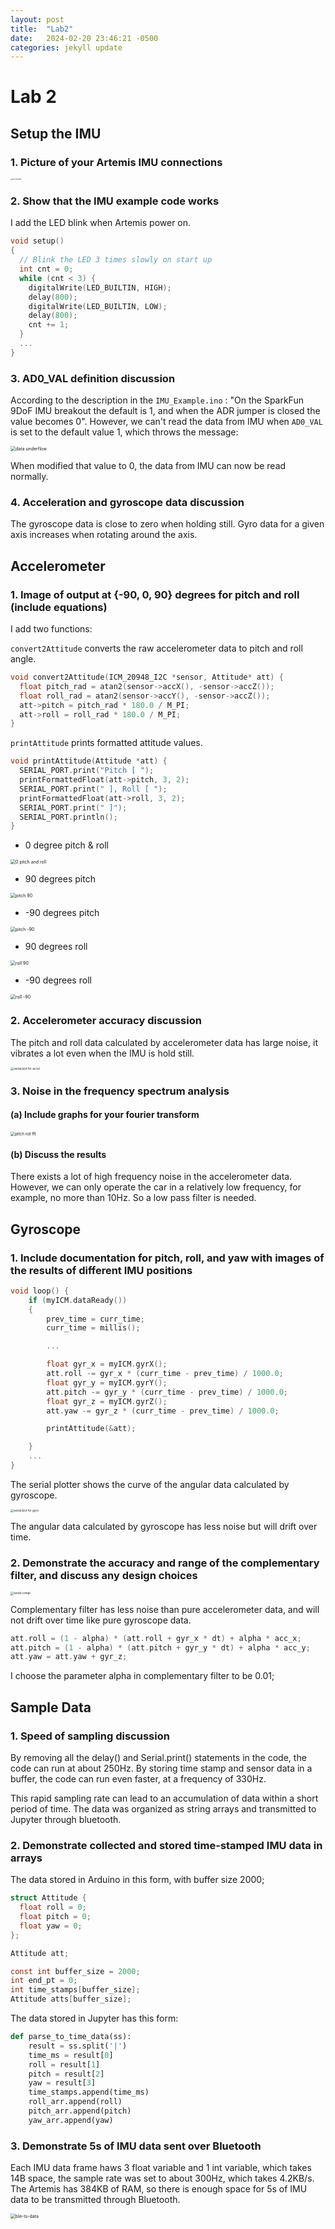 ```yaml
---
layout: post
title:  "Lab2"
date:   2024-02-20 23:46:21 -0500
categories: jekyll update
---
```



# Lab 2

## Setup the IMU

### 1. Picture of your Artemis IMU connections

<img src="/FastRobots/images/Lab2/imu connection.jpg" alt="imu connection" style="zoom: 15%;" />

### 2. Show that the IMU example code works

I add the LED blink when Artemis power on.

```c
void setup()
{
  // Blink the LED 3 times slowly on start up
  int cnt = 0;
  while (cnt < 3) {
    digitalWrite(LED_BUILTIN, HIGH);  
    delay(800);
    digitalWrite(LED_BUILTIN, LOW);  
    delay(800);
    cnt += 1;
  }
  ...
}
```

### 3. AD0_VAL definition discussion

According to the description in the `IMU_Example.ino` : "On the SparkFun 9DoF IMU breakout the default is 1, and when the ADR jumper is closed the value becomes 0". However, we can't read the data from IMU when `AD0_VAL` is set to the default value 1, which throws the message:

<img src="/FastRobots/images/Lab2/data underflow.png" alt="data underflow" style="zoom:50%;" />

When modified that value to 0, the data from IMU can now be read normally.

### 4. Acceleration and gyroscope data discussion

The gyroscope data is close to zero when holding still. Gyro data for a given axis increases when rotating around the axis.

## Accelerometer

### 1. Image of output at {-90, 0, 90} degrees for pitch and roll (include equations)

I add two functions:

`convert2Attitude` converts the raw accelerometer data  to pitch and roll angle.

```c
void convert2Attitude(ICM_20948_I2C *sensor, Attitude* att) {
  float pitch_rad = atan2(sensor->accX(), -sensor->accZ());
  float roll_rad = atan2(sensor->accY(), -sensor->accZ());
  att->pitch = pitch_rad * 180.0 / M_PI;
  att->roll = roll_rad * 180.0 / M_PI;
}
```

`printAttitude` prints formatted attitude values.

```c
void printAttitude(Attitude *att) {
  SERIAL_PORT.print("Pitch [ ");
  printFormattedFloat(att->pitch, 3, 2);
  SERIAL_PORT.print(" ], Roll [ ");
  printFormattedFloat(att->roll, 3, 2);
  SERIAL_PORT.print(" ]");
  SERIAL_PORT.println();
}
```

+   0 degree pitch & roll

<img src="/FastRobots/images/Lab2/0 pitch and roll.png" alt="0 pitch and roll" style="zoom:50%;" />

+   90 degrees pitch

<img src="/FastRobots/images/Lab2/pitch 90.png" alt="pitch 90" style="zoom:50%;" />

+   -90 degrees pitch

<img src="/FastRobots/images/Lab2/pitch -90.png" alt="pitch -90" style="zoom:50%;" />

+   90 degrees roll

<img src="/FastRobots/images/Lab2/roll 90.png" alt="roll 90" style="zoom:50%;" />

+   -90 degrees roll

<img src="/FastRobots/images/Lab2/roll -90.png" alt="roll -90" style="zoom:50%;" />

### 2. Accelerometer accuracy discussion

The pitch and roll data calculated by accelerometer data has large noise, it vibrates a lot even when the IMU is hold still.

<img src="/FastRobots/images/Lab2/serial plot for accel.png" alt="serial plot for accel" style="zoom: 33%;" />

### 3. Noise in the frequency spectrum analysis

#### (a) Include graphs for your fourier transform

<img src="/FastRobots/images/Lab2/pitch roll fft.png" alt="pitch roll fft" style="zoom: 45%;" />

#### (b) Discuss the results

There exists a lot of high frequency noise in the accelerometer data. However, we can only operate the car in a relatively low frequency, for example, no more than 10Hz. So a low pass filter is needed.

## Gyroscope

### 1. Include documentation for pitch, roll, and yaw with images of the results of different IMU positions

```c
void loop() {
    if (myICM.dataReady())
    {
        prev_time = curr_time;
        curr_time = millis();

        ...

        float gyr_x = myICM.gyrX();
        att.roll -= gyr_x * (curr_time - prev_time) / 1000.0;
        float gyr_y = myICM.gyrY();
        att.pitch -= gyr_y * (curr_time - prev_time) / 1000.0;
        float gyr_z = myICM.gyrZ();
        att.yaw -= gyr_z * (curr_time - prev_time) / 1000.0;

        printAttitude(&att);

    }
    ...
}
```

The serial plotter shows the curve of the angular data calculated by gyroscope.

<img src="/FastRobots/images/Lab2/seiral plot for gyro.png" alt="seiral plot for gyro" style="zoom: 33%;" />

The angular data calculated by gyroscope has less noise but will drift over time.

### 2. Demonstrate the accuracy and range of the complementary filter, and discuss any design choices

<img src="/FastRobots/images/Lab2/serial compl.png" alt="serial compl" style="zoom: 33%;" />

Complementary filter has less noise than pure accelerometer data, and will not drift over time like pure gyroscope data.

```c
att.roll = (1 - alpha) * (att.roll + gyr_x * dt) + alpha * acc_x;
att.pitch = (1 - alpha) * (att.pitch + gyr_y * dt) + alpha * acc_y;
att.yaw = att.yaw + gyr_z;
```

I choose the parameter alpha in complementary filter to be 0.01;

## Sample Data

### 1. Speed of sampling discussion

By removing all the delay() and Serial.print() statements in the code, the code can run at about 250Hz. By storing time stamp and sensor data in a buffer, the code can run even faster, at a frequency of 330Hz.

This rapid sampling rate can lead to an accumulation of data within a short period of time. The data was organized as string arrays and transmitted to Jupyter through bluetooth.

### 2. Demonstrate collected and stored time-stamped IMU data in arrays

The data stored in Arduino in this form, with buffer size 2000;

```c
struct Attitude {
  float roll = 0;
  float pitch = 0;
  float yaw = 0;
};

Attitude att;

const int buffer_size = 2000;
int end_pt = 0;
int time_stamps[buffer_size];
Attitude atts[buffer_size];
```

The data stored in Jupyter has this form:

```python
def parse_to_time_data(ss):
    result = ss.split('|')
    time_ms = result[0]
    roll = result[1]
    pitch = result[2]
    yaw = result[3]
    time_stamps.append(time_ms)
    roll_arr.append(roll)
    pitch_arr.append(pitch)
    yaw_arr.append(yaw)
```

### 3. Demonstrate 5s of IMU data sent over Bluetooth

Each IMU data frame haws 3 float variable and 1 int variable, which takes 14B space, the sample rate was set to about 300Hz, which takes 4.2KB/s. The Artemis has 384KB of RAM, so there is enough space for 5s of IMU data to be transmitted through Bluetooth.



<img src="/FastRobots/images/Lab2/ble-ts-data.png" alt="ble-ts-data" style="zoom:50%;" />

